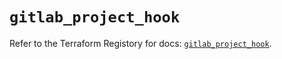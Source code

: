 # `gitlab_project_hook`

Refer to the Terraform Registory for docs: [`gitlab_project_hook`](https://registry.terraform.io/providers/gitlabhq/gitlab/16.2.0/docs/resources/project_hook).

